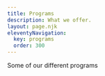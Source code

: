 ```yaml
---
title: Programs
description: What we offer.
layout: page.njk
eleventyNavigation:
  key: programs
  order: 300
---
```


Some of our different programs